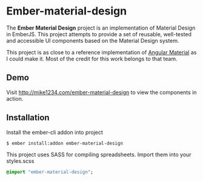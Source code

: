 

# Ember-material-design

The **Ember Material Design** project is an implementation of Material Design in EmberJS. This project 
attempts to provide a set of reusable, well-tested and accessible UI components based on the Material Design system.

This project is as close to a reference implementation of [Angular Material](http://material.angularjs.org) as 
I could make it. Most of the credit for this work belongs to that team.

## Demo

Visit http://mike1234.com/ember-material-design to view the components in action.


## Installation

Install the ember-cli addon into project

```
$ ember install:addon ember-material-design
````

This project uses SASS for compiling spreadsheets. Import them into your styles.scss
 
 ```sass
 @import "ember-material-design";
 ```
